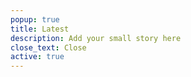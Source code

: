 ```yaml
---
popup: true
title: Latest
description: Add your small story here
close_text: Close
active: true
---
```



